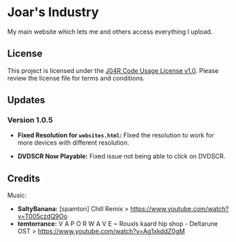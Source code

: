 # Joar's Industry

My main website which lets me and others access everything I upload.

## License

This project is licensed under the [J04R Code Usage License v1.0](LICENSE). Please review the license file for terms and conditions.

## Updates

### Version 1.0.5

- **Fixed Resolution for `websites.html`:**
  FIxed the resolution to work for more devices with different resolution.

- **DVDSCR Now Playable:**
Fixed issue not being able to click on DVDSCR.

## Credits

Music: 
- **SaltyBanana:**
  [spamton] Chill Remix > https://www.youtube.com/watch?v=T005czdQ9Oo
- **temtorrance:**
V A P O R W A V E ~ Rouxls kaard hip shop - Deltarune OST > https://www.youtube.com/watch?v=Ag1xkddZ0gM
